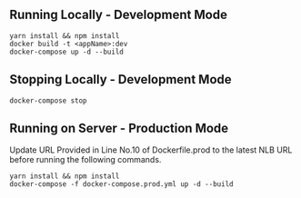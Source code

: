 ## Running Locally - Development Mode
```
yarn install && npm install
docker build -t <appName>:dev 
docker-compose up -d --build
```

## Stopping Locally - Development Mode
```
docker-compose stop
```
## Running on Server - Production Mode
Update URL Provided in Line No.10 of Dockerfile.prod to the latest NLB URL before running the following commands.

```
yarn install && npm install
docker-compose -f docker-compose.prod.yml up -d --build
```
